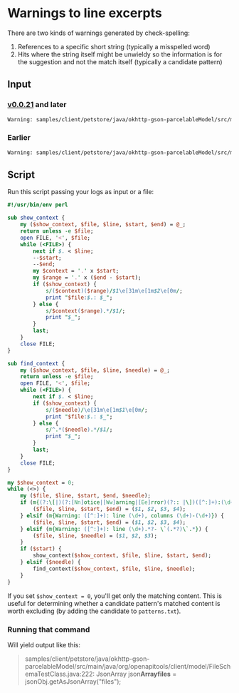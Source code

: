 # Warnings to line excerpts

There are two kinds of warnings generated by check-spelling:
1. References to a specific short string (typically a misspelled word)
2. Hits where the string itself might be unwieldy so the information is for the suggestion and not the match itself (typically a candidate pattern)

## Input

### [v0.0.21](https://github.com/check-spelling/check-spelling/releases/tag/v0.0.21) and later

```sh
Warning: samples/client/petstore/java/okhttp-gson-parcelableModel/src/main/java/org/openapitools/client/model/FileSchemaTestClass.java:222:21 ... 30, Warning - `Arrayfiles` is not a recognized word. (unrecognized-spelling)
```

### Earlier
```sh
Warning: samples/client/petstore/java/okhttp-gson-parcelableModel/src/main/java/org/openapitools/client/model/FileSchemaTestClass.java: line 222, columns 21-30, Warning - `Arrayfiles` is not a recognized word. (unrecognized-spelling)
```

## Script

Run this script passing your logs as input or a file:

```perl
#!/usr/bin/env perl

sub show_context {
    my ($show_context, $file, $line, $start, $end) = @_;
    return unless -e $file;
    open FILE, '<', $file;
    while (<FILE>) {
        next if $. < $line;
        --$start;
        --$end;
        my $context = '.' x $start;
        my $range = '.' x ($end - $start);
        if ($show_context) {
            s/($context)($range)/$1\e[31m\e[1m$2\e[0m/;
            print "$file:$.: $_";
        } else {
            s/$context($range).*/$1/;
            print "$_";
        }
        last;
    }
    close FILE;
}

sub find_context {
    my ($show_context, $file, $line, $needle) = @_;
    return unless -e $file;
    open FILE, '<', $file;
    while (<FILE>) {
        next if $. < $line;
        if ($show_context) {
            s/($needle)/\e[31m\e[1m$1\e[0m/;
            print "$file:$.: $_";
        } else {
            s/^.*($needle).*/$1/;
            print "$_";
        }
        last;
    }
    close FILE;
}

my $show_context = 0;
while (<>) {
    my ($file, $line, $start, $end, $needle);
    if (m{(?:\[|)(?:[Nn]otice|[Ww]arning|[Ee]rror)(?:: |\])([^:]+):(\d+):(\d+) \.\.\. (\d+),}) {
        ($file, $line, $start, $end) = ($1, $2, $3, $4);
    } elsif (m{Warning: ([^:]+): line (\d+), columns (\d+)-(\d+)}) {
        ($file, $line, $start, $end) = ($1, $2, $3, $4);
    } elsif (m{Warning: ([^:]+): line (\d+).*?- \`(.*?)\`.*}) {
        ($file, $line, $needle) = ($1, $2, $3);
    }
    if ($start) {
        show_context($show_context, $file, $line, $start, $end);
    } elsif ($needle) {
        find_context($show_context, $file, $line, $needle);
    }
}
```

If you set `$show_context = 0`, you'll get only the matching content. This is useful for determining whether a candidate pattern's matched content is worth excluding (by adding the candidate to `patterns.txt`).

### Running that command

Will yield output like this:
> samples/client/petstore/java/okhttp-gson-parcelableModel/src/main/java/org/openapitools/client/model/FileSchemaTestClass.java:222:      JsonArray json**Arrayfiles** = jsonObj.getAsJsonArray("files");

